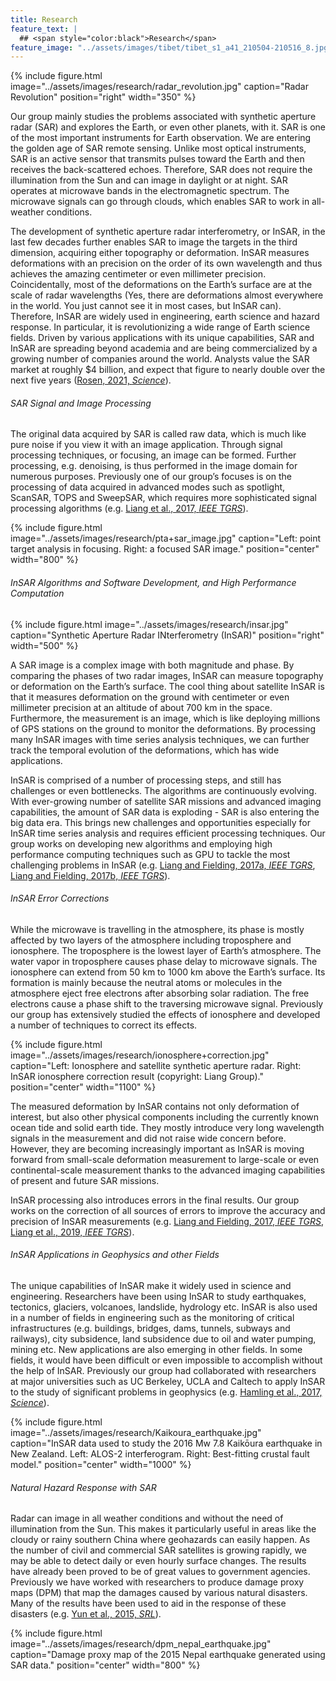 ```yaml
---
title: Research
feature_text: |
  ## <span style="color:black">Research</span>
feature_image: "../assets/images/tibet/tibet_s1_a41_210504-210516_8.jpg"
---
```


{% include figure.html image="../assets/images/research/radar_revolution.jpg" caption="Radar Revolution" position="right" width="350" %}

Our group mainly studies the problems associated with synthetic aperture radar (SAR) and explores the Earth, or even other planets, with it. SAR is one of the most important instruments for Earth observation. We are entering the golden age of SAR remote sensing. Unlike most optical instruments, SAR is an active sensor that transmits pulses toward the Earth and then receives the back-scattered echoes. Therefore, SAR does not require the illumination from the Sun and can image in daylight or at night. SAR operates at microwave bands in the electromagnetic spectrum. The microwave signals can go through clouds, which enables SAR to work in all-weather conditions.

The development of synthetic aperture radar interferometry, or InSAR, in the last few decades further enables SAR to image the targets in the third dimension, acquiring either topography or deformation. InSAR measures deformations with an precision on the order of its own wavelength and thus achieves the amazing centimeter or even millimeter precision. Coincidentally, most of the deformations on the Earth’s surface are at the scale of radar wavelengths (Yes, there are deformations almost everywhere in the world. You just cannot see it in most cases, but InSAR can). Therefore, InSAR are widely used in engineering, earth science and hazard response. In particular, it is revolutionizing a wide range of Earth science fields. Driven by various applications with its unique capabilities, SAR and InSAR are spreading beyond academia and are being commercialized by a growing number of companies around the world. Analysts  value  the  SAR  market  at  roughly  $4  billion,  and  expect that figure to nearly double over the next five years ([Rosen, 2021, _Science_](https://science.sciencemag.org/content/371/6532/876)).

###### SAR Signal and Image Processing
The original data acquired by SAR is called raw data, which is much like pure noise if you view it with an image application. Through signal processing techniques, or focusing, an image can be formed. Further processing, e.g. denoising, is thus performed in the image domain for numerous purposes. Previously one of our group’s focuses is on the processing of data acquired in advanced modes such as spotlight, ScanSAR, TOPS and SweepSAR, which requires more sophisticated signal processing algorithms (e.g. [Liang et al., 2017, _IEEE TGRS_](https://ieeexplore.ieee.org/document/8038865)).

{% include figure.html image="../assets/images/research/pta+sar_image.jpg" caption="Left: point target analysis in focusing. Right: a focused SAR image." position="center" width="800" %}


###### InSAR Algorithms and Software Development, and High Performance Computation

{% include figure.html image="../assets/images/research/insar.jpg" caption="Synthetic Aperture Radar INterferometry (InSAR)" position="right" width="500" %}

A SAR image is a complex image with both magnitude and phase. By comparing the phases of two radar images, InSAR can measure topography or deformation on the Earth’s surface. The cool thing about satellite InSAR is that it measures deformation on the ground with centimeter or even millimeter precision at an altitude of about 700 km in the space. Furthermore, the measurement is an image, which is like deploying millions of GPS stations on the ground to monitor the deformations. By processing many InSAR images with time series analysis techniques, we can further track the temporal evolution of the deformations, which has wide applications.

InSAR is comprised of a number of processing steps, and still has challenges or even bottlenecks. The algorithms are continuously evolving. With ever-growing number of satellite SAR missions and advanced imaging capabilities, the amount of SAR data is exploding - SAR is also entering the big data era. This brings new challenges and opportunities especially for InSAR time series analysis and requires efficient processing techniques. Our group works on developing new algorithms and employing high performance computing techniques such as GPU to tackle the most challenging problems in InSAR (e.g. [Liang and Fielding, 2017a, _IEEE TGRS_](https://ieeexplore.ieee.org/document/7852444), [Liang and Fielding, 2017b, _IEEE TGRS_](https://ieeexplore.ieee.org/document/7857102)).


###### InSAR Error Corrections

While the microwave is travelling in the atmosphere, its phase is mostly affected by two layers of the atmosphere including troposphere and ionosphere. The troposphere is the lowest layer of Earth’s atmosphere. The water vapor in troposphere causes phase delay to microwave signals. The ionosphere can extend from 50 km to 1000 km above the Earth’s surface. Its formation is mainly because the neutral atoms or molecules in the atmosphere eject free electrons after absorbing solar radiation. The free electrons cause a phase shift to the traversing microwave signal. Previously our group has extensively studied the effects of ionosphere and developed a number of techniques to correct its effects.

{% include figure.html image="../assets/images/research/ionosphere+correction.jpg" caption="Left: Ionosphere and satellite synthetic aperture radar. Right: InSAR ionosphere correction result (copyright: Liang Group)." position="center" width="1100" %}

The measured deformation by InSAR contains not only deformation of interest, but also other physical components including the currently known ocean tide and solid earth tide. They mostly introduce very long wavelength signals in the measurement and did not raise wide concern before. However, they are becoming increasingly important as InSAR is moving forward from small-scale deformation measurement to large-scale or even continental-scale measurement thanks to the advanced imaging capabilities of present and future SAR missions.

InSAR processing also introduces errors in the final results. Our group works on the correction of all sources of errors to improve the accuracy and precision of InSAR measurements (e.g. [Liang and Fielding, 2017, _IEEE TGRS_](https://ieeexplore.ieee.org/document/7852444), [Liang et al., 2019, _IEEE TGRS_](https://ieeexplore.ieee.org/document/8706258)).


###### InSAR Applications in Geophysics and other Fields
The unique capabilities of InSAR make it widely used in science and engineering. Researchers have been using InSAR to study earthquakes, tectonics, glaciers, volcanoes, landslide, hydrology etc. InSAR is also used in a number of fields in engineering such as the monitoring of critical infrastructures (e.g. buildings, bridges, dams, tunnels, subways and railways), city subsidence, land subsidence due to oil and water pumping, mining etc. New applications are also emerging in other fields. In some fields, it would have been difficult or even impossible to accomplish without the help of InSAR. Previously our group had collaborated with researchers at major universities such as UC Berkeley, UCLA and Caltech to apply InSAR to the study of significant problems in geophysics (e.g. [Hamling et al., 2017, _Science_](https://science.sciencemag.org/content/356/6334/eaam7194)).

{% include figure.html image="../assets/images/research/Kaikoura_earthquake.jpg" caption="InSAR data used to study the 2016 Mw 7.8 Kaikōura earthquake in New Zealand. Left: ALOS-2 interferogram. Right: Best-fitting crustal fault model." position="center" width="1000" %}


###### Natural Hazard Response with SAR

Radar can image in all weather conditions and without the need of illumination from the Sun. This makes it particularly useful in areas like the cloudy or rainy southern China where geohazards can easily happen. As the number of civil and commercial SAR satellites is growing rapidly, we may be able to detect daily or even hourly surface changes. The results have already been proved to be of great values to government agencies. Previously we have worked with researchers to produce damage proxy maps (DPM) that map the damages caused by various natural disasters. Many of the results have been used to aid in the response of these disasters (e.g. [Yun et al., 2015, _SRL_](https://pubs.geoscienceworld.org/ssa/srl/article/86/6/1549/315478/Rapid-Damage-Mapping-for-the-2015-Mw-7-8-Gorkha)).

{% include figure.html image="../assets/images/research/dpm_nepal_earthquake.jpg" caption="Damage proxy map of the 2015 Nepal earthquake generated using SAR data." position="center" width="800" %}
